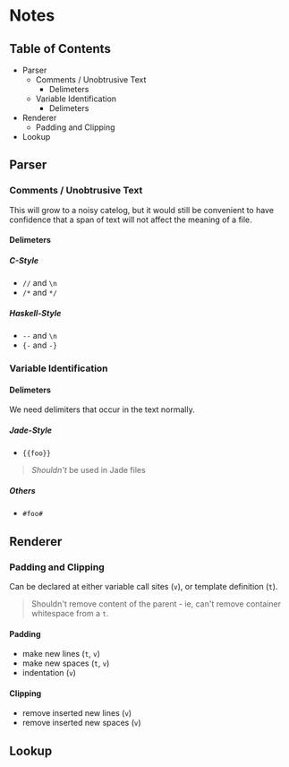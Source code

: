 Notes
=====

## Table of Contents

- Parser
  - Comments / Unobtrusive Text
    - Delimeters
  - Variable Identification
    - Delimeters
- Renderer
  - Padding and Clipping
- Lookup

## Parser

### Comments / Unobtrusive Text

This will grow to a noisy catelog, but it would still be convenient to have confidence
that a span of text will not affect the meaning of a file.

#### Delimeters

##### C-Style

- `//` and `\n`
- `/*` and `*/`

##### Haskell-Style

- `--` and `\n`
- `{-` and `-}`

### Variable Identification

#### Delimeters

We need delimiters that occur in the text normally.

##### Jade-Style

- `{{foo}}`

> _Shouldn't_ be used in Jade files

##### Others

- `#foo#`

## Renderer

### Padding and Clipping

Can be declared at either variable call sites (`v`), or template definition (`t`).

> Shouldn't remove content of the parent - ie, can't remove container whitespace from a `t`.

#### Padding

- make new lines (`t`, `v`)
- make new spaces (`t`, `v`)
- indentation (`v`)

#### Clipping

- remove inserted new lines (`v`)
- remove inserted new spaces (`v`)

## Lookup

